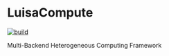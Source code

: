 # LuisaCompute

[![build](https://github.com/Mike-Leo-Smith/LuisaCompute/actions/workflows/ci.yml/badge.svg?branch=master&event=status)](https://github.com/Mike-Leo-Smith/LuisaCompute/actions/workflows/ci.yml)

Multi-Backend Heterogeneous Computing Framework
